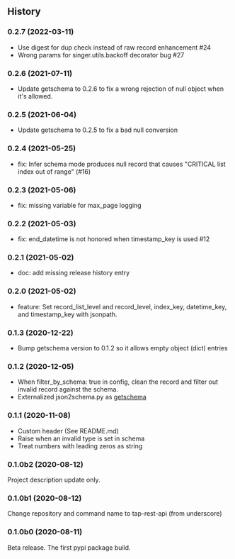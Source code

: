 ## History

### 0.2.7 (2022-03-11)

- Use digest for dup check instead of raw record enhancement #24
- Wrong params for singer.utils.backoff decorator bug #27

### 0.2.6 (2021-07-11)

- Update getschema to 0.2.6 to fix a wrong rejection of null object when it's allowed.


### 0.2.5 (2021-06-04)

- Update getschema to 0.2.5 to fix a bad null conversion

### 0.2.4 (2021-05-25)

- fix: Infer schema mode produces null record that causes "CRITICAL list index out of range" (#16)

### 0.2.3 (2021-05-06)

- fix: missing variable for max_page logging

### 0.2.2 (2021-05-03)

- fix: end_datetime is not honored when timestamp_key is used #12

### 0.2.1 (2021-05-02)

- doc: add missing release history entry

### 0.2.0 (2021-05-02)

- feature: Set record_list_level and record_level, index_key, datetime_key, and timestamp_key with jsonpath.

### 0.1.3 (2020-12-22)

- Bump getschema version to 0.1.2 so it allows empty object (dict) entries

### 0.1.2 (2020-12-05)

- When filter_by_schema: true in config, clean the record and filter out
  invalid record against the schema.
- Externalized json2schema.py as [getschema](https://pypi.org/project/getschema/)

### 0.1.1 (2020-11-08)

- Custom header (See README.md)
- Raise when an invalid type is set in schema
- Treat numbers with leading zeros as string

### 0.1.0b2 (2020-08-12)

Project description update only.

### 0.1.0b1 (2020-08-12)

Change repository and command name to tap-rest-api (from underscore)

### 0.1.0b0 (2020-08-11)

Beta release. The first pypi package build.
